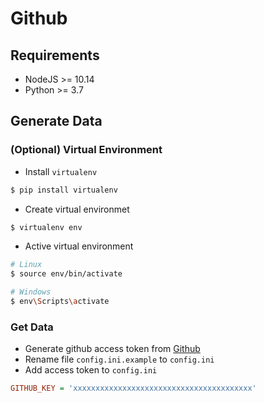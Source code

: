 # Github

## Requirements

* NodeJS >= 10.14
* Python >= 3.7

## Generate Data

### (Optional) Virtual Environment

* Install `virtualenv`

```bash
$ pip install virtualenv
```

* Create virtual environmet

```bash
$ virtualenv env
```

* Active virtual environment

```bash
# Linux
$ source env/bin/activate

# Windows
$ env\Scripts\activate
```

### Get Data

* Generate github access token from [Github](https://help.github.com/articles/creating-a-personal-access-token-for-the-command-line/)
* Rename file `config.ini.example` to `config.ini`
* Add access token to `config.ini`

``` ini
GITHUB_KEY = 'xxxxxxxxxxxxxxxxxxxxxxxxxxxxxxxxxxxxxxxx'
```